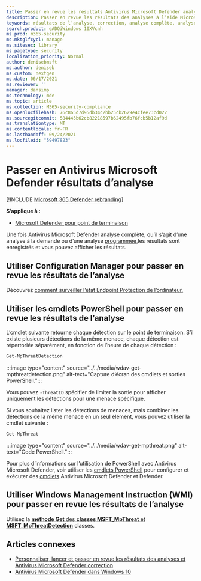 ```yaml
---
title: Passer en revue les résultats Antivirus Microsoft Defender analyses
description: Passer en revue les résultats des analyses à l’aide Microsoft Endpoint Configuration Manager, Microsoft Intune ou l’application Sécurité Windows de données
keywords: résultats de l’analyse, correction, analyse complète, analyse rapide
search.product: eADQiWindows 10XVcnh
ms.prod: m365-security
ms.mktglfcycl: manage
ms.sitesec: library
ms.pagetype: security
localization_priority: Normal
author: denisebmsft
ms.author: deniseb
ms.custom: nextgen
ms.date: 06/17/2021
ms.reviewer: ''
manager: dansimp
ms.technology: mde
ms.topic: article
ms.collection: M365-security-compliance
ms.openlocfilehash: 76c865d7d95db34c2bb25cb2629e4cfee73cd022
ms.sourcegitcommit: 584445b62cb82218597b62495fb76fcb5b12af9d
ms.translationtype: MT
ms.contentlocale: fr-FR
ms.lasthandoff: 09/24/2021
ms.locfileid: "59497823"
---
```

# <a name="review-microsoft-defender-antivirus-scan-results"></a>Passer en Antivirus Microsoft Defender résultats d’analyse

[!INCLUDE [Microsoft 365 Defender rebranding](../../includes/microsoft-defender.md)]


**S’applique à :**

- [Microsoft Defender pour point de terminaison](/microsoft-365/security/defender-endpoint/)

Une fois Antivirus Microsoft Defender analyse complète, qu’il s’agit d’une analyse à la demande ou d’une analyse [programmée,](scheduled-catch-up-scans-microsoft-defender-antivirus.md)les résultats sont enregistrés et vous pouvez afficher les résultats. [](run-scan-microsoft-defender-antivirus.md) 


## <a name="use-configuration-manager-to-review-scan-results"></a>Utiliser Configuration Manager pour passer en revue les résultats de l’analyse

Découvrez [comment surveiller l’état Endpoint Protection de l’ordinateur.](/configmgr/protect/deploy-use/monitor-endpoint-protection)

## <a name="use-powershell-cmdlets-to-review-scan-results"></a>Utiliser les cmdlets PowerShell pour passer en revue les résultats de l’analyse

L’cmdlet suivante retourne chaque détection sur le point de terminaison. S’il existe plusieurs détections de la même menace, chaque détection est répertoriée séparément, en fonction de l’heure de chaque détection :

```PowerShell
Get-MpThreatDetection
```

:::image type="content" source="../../media/wdav-get-mpthreatdetection.png" alt-text="Capture d’écran des cmdlets et sorties PowerShell.":::

Vous pouvez `-ThreatID` spécifier de limiter la sortie pour afficher uniquement les détections pour une menace spécifique.

Si vous souhaitez lister les détections de menaces, mais combiner les détections de la même menace en un seul élément, vous pouvez utiliser la cmdlet suivante :

```PowerShell
Get-MpThreat
```

:::image type="content" source="../../media/wdav-get-mpthreat.png" alt-text="Code PowerShell.":::

Pour plus d’informations sur l’utilisation de PowerShell avec Antivirus Microsoft Defender, voir utiliser les [cmdlets PowerShell](use-powershell-cmdlets-microsoft-defender-antivirus.md) pour configurer et exécuter des [cmdlets](/powershell/module/defender/) Antivirus Microsoft Defender et Defender.

## <a name="use-windows-management-instruction-wmi-to-review-scan-results"></a>Utiliser Windows Management Instruction (WMI) pour passer en revue les résultats de l’analyse

Utilisez la [ **méthode Get** des **classes MSFT_MpThreat** et **MSFT_MpThreatDetection**](/previous-versions/windows/desktop/defender/windows-defender-wmiv2-apis-portal) classes.


## <a name="related-articles"></a>Articles connexes

- [Personnaliser, lancer et passer en revue les résultats des analyses et Antivirus Microsoft Defender correction](customize-run-review-remediate-scans-microsoft-defender-antivirus.md)
- [Antivirus Microsoft Defender dans Windows 10](microsoft-defender-antivirus-in-windows-10.md)